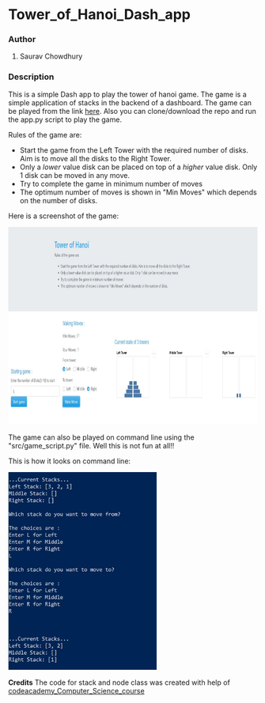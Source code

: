 # Tower_of_Hanoi_Dash_app

### Author
1. Saurav Chowdhury

### Description
This is a simple Dash app to play the tower of hanoi game. The game is a simple application of stacks in the backend of a dashboard. The game can be played from the link [here](). Also you can clone/download the repo and run the app.py script to play the game.

Rules of the game are:

- Start the game from the Left Tower with the required number of disks. Aim is to move all the disks to the Right Tower.
- Only a *lower* value disk can be placed on top of a *higher* value disk. Only 1 disk can be moved in any move.
- Try to complete the game in minimum number of moves
- The optimum number of moves is shown in "Min Moves" which depends on the number of disks.

Here is a screenshot of the game:

<img src="imgs/app_screenshot.JPG" width="800" height="400">

The game can also be played on command line using the "src/game_script.py" file. Well this is not fun at all!!

This is how it looks on command line:

<img src="imgs/script_play.JPG" width="300" height="400">

**Credits**
The code for stack and node class was created with help of [codeacademy_Computer_Science_course](https://www.codecademy.com/learn/paths/computer-science)
